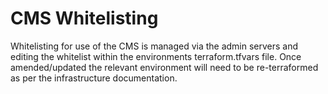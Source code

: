 # CMS Whitelisting

Whitelisting for use of the CMS is managed via the admin servers and editing the whitelist within the environments terraform.tfvars file.  Once amended/updated the relevant environment will need to be re-terraformed as per the infrastructure documentation.
